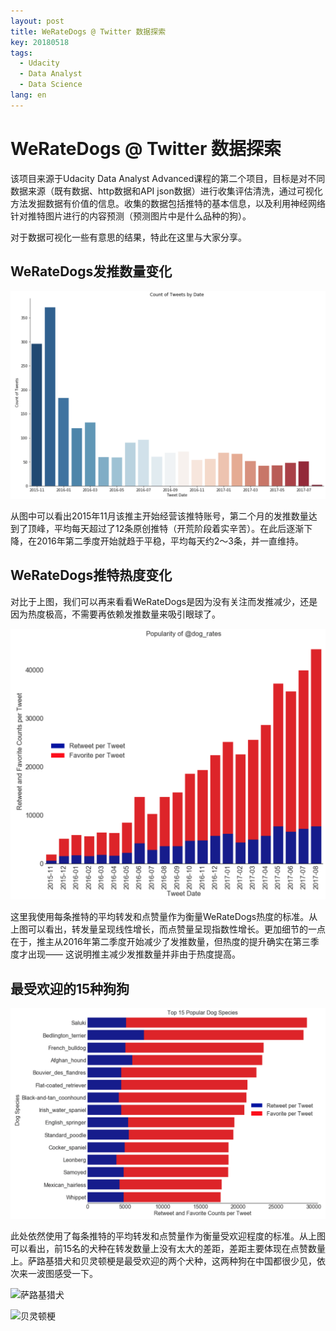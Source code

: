 ```yaml
---
layout: post
title: WeRateDogs @ Twitter 数据探索 
key: 20180518
tags:
  - Udacity
  - Data Analyst
  - Data Science
lang: en
---
```




# WeRateDogs @ Twitter 数据探索

该项目来源于Udacity Data Analyst Advanced课程的第二个项目，目标是对不同数据来源（既有数据、http数据和API json数据）进行收集评估清洗，通过可视化方法发掘数据有价值的信息。收集的数据包括推特的基本信息，以及利用神经网络针对推特图片进行的内容预测（预测图片中是什么品种的狗）。

对于数据可视化一些有意思的结果，特此在这里与大家分享。

## WeRateDogs发推数量变化

![](https://raw.githubusercontent.com/YestinYang/Learning-Path/master/Projects/WeRateDogs/Screen%20Shot%202018-05-08%20at%2021.29.40.png)

从图中可以看出2015年11月该推主开始经营该推特账号，第二个月的发推数量达到了顶峰，平均每天超过了12条原创推特（开荒阶段着实辛苦）。在此后逐渐下降，在2016年第二季度开始就趋于平稳，平均每天约2～3条，并一直维持。

## WeRateDogs推特热度变化

对比于上图，我们可以再来看看WeRateDogs是因为没有关注而发推减少，还是因为热度极高，不需要再依赖发推数量来吸引眼球了。

![](https://raw.githubusercontent.com/YestinYang/Learning-Path/master/Projects/WeRateDogs/Screen%20Shot%202018-05-08%20at%2021.50.50.png)

这里我使用每条推特的平均转发和点赞量作为衡量WeRateDogs热度的标准。从上图可以看出，转发量呈现线性增长，而点赞量呈现指数性增长。更加细节的一点在于，推主从2016年第二季度开始减少了发推数量，但热度的提升确实在第三季度才出现—— 这说明推主减少发推数量并非由于热度提高。

## 最受欢迎的15种狗狗

![](https://raw.githubusercontent.com/YestinYang/Learning-Path/master/Projects/WeRateDogs/Screen%20Shot%202018-05-08%20at%2021.29.58.png)

此处依然使用了每条推特的平均转发和点赞量作为衡量受欢迎程度的标准。从上图可以看出，前15名的犬种在转发数量上没有太大的差距，差距主要体现在点赞数量上。萨路基猎犬和贝灵顿梗是最受欢迎的两个犬种，这两种狗在中国都很少见，依次来一波图感受一下。

![萨路基猎犬](http://img.58cdn.com.cn/ds/ershou/hangqingImg/3-150415103Z7.jpg)

![贝灵顿梗](http://img1.goumin.com/cms/petschool/day_151021/20151021_6ee2d7d.jpg)

